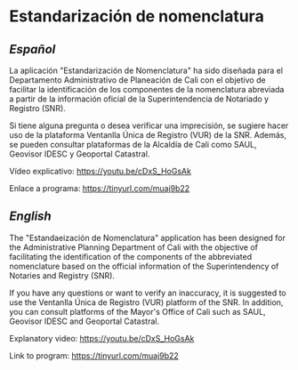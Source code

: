 # Estandarización de nomenclatura
## *Español*
La aplicación "Estandarización de Nomenclatura" ha sido diseñada para el Departamento Administrativo de Planeación de Cali con el objetivo de facilitar la identificación de los componentes de la nomenclatura
abreviada a partir de la información oficial de la Superintendencia de Notariado y Registro (SNR).

Si tiene alguna pregunta o desea verificar una imprecisión, se sugiere hacer uso de la plataforma Ventanlla Única de Registro (VUR) de la SNR. Además, se pueden consultar plataformas de la Alcaldía de Cali como SAUL, Geovisor IDESC y Geoportal Catastral.

Vídeo explicativo: https://youtu.be/cDxS_HoGsAk

Enlace a programa: https://tinyurl.com/muaj9b22

## *English*
The "Estandaeización de Nomenclatura" application has been designed for the Administrative Planning Department of Cali with the objective of facilitating the identification of the components of the abbreviated nomenclature based on the official information of the Superintendency of Notaries and Registry (SNR).

If you have any questions or want to verify an inaccuracy, it is suggested to use the Ventanlla Única de Registro (VUR) platform of the SNR. In addition, you can consult platforms of the Mayor's Office of Cali such as SAUL, Geovisor IDESC and Geoportal Catastral.

Explanatory video: https://youtu.be/cDxS_HoGsAk

Link to program: https://tinyurl.com/muaj9b22
